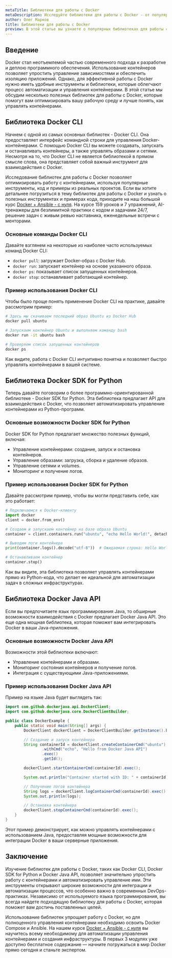 ```yaml
---
metaTitle: Библиотеки для работы с Docker
metaDescription: Исследуйте библиотеки для работы с Docker - от популярных инструментов до примеров кода и применения в реальных проектах, чтобы оптимизировать работу с контейнерами
author: Олег Марков
title: Библиотеки для работы с Docker
preview: В этой статье вы узнаете о популярных библиотеках для работы с Docker - их функциональности и примерах использования в реальных проектах
---
```


## Введение

Docker стал неотъемлемой частью современного подхода к разработке и деплою программного обеспечения. Использование контейнеров позволяет упростить управление зависимостями и обеспечить изоляцию приложений. Однако, для эффективной работы с Docker нужно иметь удобные инструменты и библиотеки, которые облегчают процесс автоматизации и управления контейнерами. В этой статье мы обсудим несколько полезных библиотек для работы с Docker, которые помогут вам оптимизировать вашу рабочую среду и лучше понять, как управлять контейнерами.

## Библиотека Docker CLI

Начнем с одной из самых основных библиотек - Docker CLI. Она предоставляет интерфейс командной строки для управления Docker-контейнерами. С помощью Docker CLI вы можете создавать, запускать и останавливать контейнеры, а также управлять образами и сетями. Несмотря на то, что Docker CLI не является библиотекой в прямом смысле слова, она представляет собой важный инструмент для взаимодействия с Docker.

Исследование библиотек для работы с Docker позволяет оптимизировать работу с контейнерами, используя популярные инструменты, код и примеры из реальных проектов. Если вы хотите детальнее погрузиться в тему библиотек для работы с Docker и узнать о полезных инструментах и примерах кода, приходите на наш большой курс [Docker + Ansible - с нуля](https://purpleschool.ru/course/docker). На курсе 159 уроков и 7 упражнений, AI-тренажеры для безлимитной практики с кодом и задачами 24/7, решение задач с живым ревью наставника, еженедельные встречи с менторами.

### Основные команды Docker CLI

Давайте взглянем на некоторые из наиболее часто используемых команд Docker CLI:

- `docker pull`: загружает Docker-образ с Docker Hub.
- `docker run`: запускает контейнер на основе указанного образа.
- `docker ps`: показывает список запущенных контейнеров.
- `docker stop`: останавливает работающий контейнер.

### Пример использования Docker CLI

Чтобы было проще понять применение Docker CLI на практике, давайте рассмотрим пример:

```bash
# Здесь мы скачиваем последний образ Ubuntu из Docker Hub
docker pull ubuntu

# Запускаем контейнер Ubuntu и выполняем команду bash
docker run -it ubuntu bash

# Проверяем список запущенных контейнеров
docker ps
```

Как видите, работа с Docker CLI интуитивно понятна и позволяет быстро управлять контейнерами в вашей системе.

## Библиотека Docker SDK for Python

Теперь давайте поговорим о более программно-ориентированной библиотеке - Docker SDK for Python. Эта библиотека предлагает API для взаимодействия с Docker, что позволяет автоматизировать управление контейнерами из Python-программ.

### Основные возможности Docker SDK for Python

Docker SDK for Python предлагает множество полезных функций, включая:

- Управление контейнерами: создание, запуск и остановка контейнеров.
- Управление образами: загрузка, сборка и удаление образов.
- Управление сетями и volumes.
- Мониторинг и получение логов.

### Пример использования Docker SDK for Python

Давайте рассмотрим пример, чтобы вы могли представить себе, как это работает:

```python
# Подключаемся к Docker-клиенту
import docker
client = docker.from_env()

# Создаем и запускаем контейнер на базе образа Ubuntu
container = client.containers.run("ubuntu", "echo Hello World!", detach=True)

# Выводим логи контейнера
print(container.logs().decode("utf-8"))  # Ожидаемая строка: Hello World!

# Останавливаем контейнер
container.stop()
```

Как вы видите, эта библиотека позволяет управлять контейнерами прямо из Python-кода, что делает ее идеальной для автоматизации задач в сложных инфраструктурах.

## Библиотека Docker Java API

Если вы предпочитаете язык программирования Java, то обширные возможности взаимодействия с Docker предлагает Docker Java API. Это еще одна мощная библиотека, которая поможет вам интегрировать Docker в ваши Java-приложения.

### Основные возможности Docker Java API

Возможности этой библиотеки включают:

- Управление контейнерами и образами.
- Мониторинг состояния контейнеров и получение логов.
- Интеграция с существующими Java-приложениями.

### Пример использования Docker Java API

Пример на языке Java будет выглядеть так:

```java
import com.github.dockerjava.api.DockerClient;
import com.github.dockerjava.core.DockerClientBuilder;

public class DockerExample {
    public static void main(String[] args) {
        DockerClient dockerClient = DockerClientBuilder.getInstance().build();

        // Создание и запуск контейнера
        String containerId = dockerClient.createContainerCmd("ubuntu")
                .withCmd("echo", "Hello from Docker Java API")
                .exec()
                .getId();

        dockerClient.startContainerCmd(containerId).exec();

        System.out.println("Container started with ID: " + containerId);

        // Получение логов контейнера
        String logs = dockerClient.logContainerCmd(containerId).exec().toString();
        System.out.println(logs);

        // Остановка контейнера
        dockerClient.stopContainerCmd(containerId).exec();
    }
}
```

Этот пример демонстрирует, как можно управлять контейнерами с использованием Java, предоставляя мощные возможности для интеграции Docker в ваши серверные приложения.

## Заключение

Изучение библиотек для работы с Docker, таких как Docker CLI, Docker SDK for Python и Docker Java API, позволяет значительно упростить работу с контейнерами и автоматизировать управление ими. Эти инструменты открывают широкие возможности для интеграции и автоматизации процессов, что особенно важно в современных DevOps-практиках. Независимо от используемого языка программирования, вы всегда найдете подходящую библиотеку для работы с Docker, которая поможет вам достичь поставленных целей.

Использование библиотек упрощает работу с Docker, но для полноценного управления контейнерами необходимо освоить Docker Compose и Ansible. На нашем курсе [Docker + Ansible - с нуля](https://purpleschool.ru/course/docker) вы научитесь всему необходимому для автоматизации управления контейнерами и создания инфраструктуры. В первых 3 модулях уже доступно бесплатное содержание — начните погружаться в мир Docker прямо сегодня и станьте экспертом.
